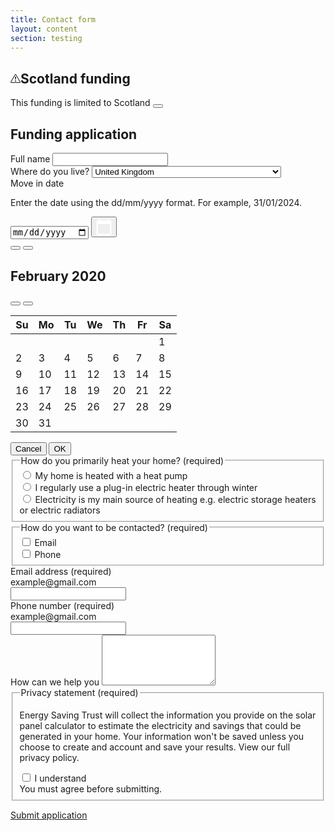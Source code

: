 ```yaml
---
title: Contact form
layout: content
section: testing
---
```


<div id="task-wrap">
<div class="alert alert-warning alert-dismissible mb-5" role="alert">
  <h2 class="h6 alert-icon">
  <svg xmlns="http://www.w3.org/2000/svg" width="16" height="16" fill="currentColor" class="icon" viewBox="0 0 16 16"><path d="M7.938 2.016A.13.13 0 0 1 8.002 2a.13.13 0 0 1 .063.016.15.15 0 0 1 .054.057l6.857 11.667c.036.06.035.124.002.183a.2.2 0 0 1-.054.06.1.1 0 0 1-.066.017H1.146a.1.1 0 0 1-.066-.017.2.2 0 0 1-.054-.06.18.18 0 0 1 .002-.183L7.884 2.073a.15.15 0 0 1 .054-.057m1.044-.45a1.13 1.13 0 0 0-1.96 0L.165 13.233c-.457.778.091 1.767.98 1.767h13.713c.889 0 1.438-.99.98-1.767z"/><path d="M7.002 12a1 1 0 1 1 2 0 1 1 0 0 1-2 0M7.1 5.995a.905.905 0 1 1 1.8 0l-.35 3.507a.552.552 0 0 1-1.1 0z"/></svg>Scotland funding</h2>
  This funding is limited to Scotland
  <button type="button" class="btn-close" data-bs-dismiss="alert" aria-label="Close"></button>
</div>

<h2>Funding application</h2>

<div class="mb-4">
  <label for="exampleFormControlInput1" class="form-label">Full name</label>
  <input type="text" class="form-control" name="exampleFormControlInput1" id="exampleFormControlInput1">
</div>

<div class="mb-4">
  <label for="exampleFormControlInput2" class="form-label">Where do you live?</label>
  <select class="form-select" name="exampleFormControlInput2" id="exampleFormControlInput2">
    <option value="GB">United Kingdom</option>
    <option value="AF">Afghanistan</option>
    <option value="AL">Albania</option>
    <option value="DZ">Algeria</option>
    <option value="AS">American Samoa</option>
    <option value="AD">Andorra</option>
    <option value="AO">Angola</option>
    <option value="AI">Anguilla</option>
    <option value="AQ">Antarctica</option>
    <option value="AG">Antigua and Barbuda</option>
    <option value="AR">Argentina</option>
    <option value="AM">Armenia</option>
    <option value="AW">Aruba</option>
    <option value="AU">Australia</option>
    <option value="AT">Austria</option>
    <option value="AZ">Azerbaijan</option>
    <option value="BS">Bahamas</option>
    <option value="BH">Bahrain</option>
    <option value="BD">Bangladesh</option>
    <option value="BB">Barbados</option>
    <option value="BY">Belarus</option>
    <option value="BE">Belgium</option>
    <option value="BZ">Belize</option>
    <option value="BJ">Benin</option>
    <option value="BM">Bermuda</option>
    <option value="BT">Bhutan</option>
    <option value="BO">Bolivia</option>
    <option value="BA">Bosnia and Herzegovina</option>
    <option value="BW">Botswana</option>
    <option value="BV">Bouvet Island</option>
    <option value="BR">Brazil</option>
    <option value="IO">British Indian Ocean Territory</option>
    <option value="BN">Brunei Darussalam</option>
    <option value="BG">Bulgaria</option>
    <option value="BF">Burkina Faso</option>
    <option value="BI">Burundi</option>
    <option value="CV">Cabo Verde</option>
    <option value="KH">Cambodia</option>
    <option value="CM">Cameroon</option>
    <option value="CA">Canada</option>
    <option value="KY">Cayman Islands</option>
    <option value="CF">Central African Republic</option>
    <option value="TD">Chad</option>
    <option value="CL">Chile</option>
    <option value="CN">China</option>
    <option value="CX">Christmas Island</option>
    <option value="CC">Cocos (Keeling) Islands</option>
    <option value="CO">Colombia</option>
    <option value="KM">Comoros</option>
    <option value="CG">Congo</option>
    <option value="CD">Congo (DRC)</option>
    <option value="CK">Cook Islands</option>
    <option value="CR">Costa Rica</option>
    <option value="HR">Croatia</option>
    <option value="CU">Cuba</option>
    <option value="CY">Cyprus</option>
    <option value="CZ">Czechia</option>
    <option value="DK">Denmark</option>
    <option value="DJ">Djibouti</option>
    <option value="DM">Dominica</option>
    <option value="DO">Dominican Republic</option>
    <option value="EC">Ecuador</option>
    <option value="EG">Egypt</option>
    <option value="SV">El Salvador</option>
    <option value="GQ">Equatorial Guinea</option>
    <option value="ER">Eritrea</option>
    <option value="EE">Estonia</option>
    <option value="SZ">Eswatini</option>
    <option value="ET">Ethiopia</option>
    <option value="FK">Falkland Islands</option>
    <option value="FO">Faroe Islands</option>
    <option value="FJ">Fiji</option>
    <option value="FI">Finland</option>
    <option value="FR">France</option>
    <option value="GF">French Guiana</option>
    <option value="PF">French Polynesia</option>
    <option value="TF">French Southern Territories</option>
    <option value="GA">Gabon</option>
    <option value="GM">Gambia</option>
    <option value="GE">Georgia</option>
    <option value="DE">Germany</option>
    <option value="GH">Ghana</option>
    <option value="GI">Gibraltar</option>
    <option value="GR">Greece</option>
    <option value="GL">Greenland</option>
    <option value="GD">Grenada</option>
    <option value="GP">Guadeloupe</option>
    <option value="GU">Guam</option>
    <option value="GT">Guatemala</option>
    <option value="GG">Guernsey</option>
    <option value="GN">Guinea</option>
    <option value="GW">Guinea-Bissau</option>
    <option value="GY">Guyana</option>
    <option value="HT">Haiti</option>
    <option value="HM">Heard Island and McDonald Islands</option>
    <option value="VA">Holy See (Vatican City)</option>
    <option value="HN">Honduras</option>
    <option value="HK">Hong Kong</option>
    <option value="HU">Hungary</option>
    <option value="IS">Iceland</option>
    <option value="IN">India</option>
    <option value="ID">Indonesia</option>
    <option value="IR">Iran</option>
    <option value="IQ">Iraq</option>
    <option value="IE">Ireland</option>
    <option value="IM">Isle of Man</option>
    <option value="IL">Israel</option>
    <option value="IT">Italy</option>
    <option value="CI">Ivory Coast</option>
    <option value="JM">Jamaica</option>
    <option value="JP">Japan</option>
    <option value="JE">Jersey</option>
    <option value="JO">Jordan</option>
    <option value="KZ">Kazakhstan</option>
    <option value="KE">Kenya</option>
    <option value="KI">Kiribati</option>
    <option value="KP">North Korea</option>
    <option value="KR">South Korea</option>
    <option value="KW">Kuwait</option>
    <option value="KG">Kyrgyzstan</option>
    <option value="LA">Laos</option>
    <option value="LV">Latvia</option>
    <option value="LB">Lebanon</option>
    <option value="LS">Lesotho</option>
    <option value="LR">Liberia</option>
    <option value="LY">Libya</option>
    <option value="LI">Liechtenstein</option>
    <option value="LT">Lithuania</option>
    <option value="LU">Luxembourg</option>
    <option value="MO">Macao</option>
    <option value="MG">Madagascar</option>
    <option value="MW">Malawi</option>
    <option value="MY">Malaysia</option>
    <option value="MV">Maldives</option>
    <option value="ML">Mali</option>
    <option value="MT">Malta</option>
    <option value="MH">Marshall Islands</option>
    <option value="MQ">Martinique</option>
    <option value="MR">Mauritania</option>
    <option value="MU">Mauritius</option>
    <option value="YT">Mayotte</option>
    <option value="MX">Mexico</option>
    <option value="FM">Micronesia</option>
    <option value="MD">Moldova</option>
    <option value="MC">Monaco</option>
    <option value="MN">Mongolia</option>
    <option value="ME">Montenegro</option>
    <option value="MS">Montserrat</option>
    <option value="MA">Morocco</option>
    <option value="MZ">Mozambique</option>
    <option value="MM">Myanmar</option>
    <option value="NA">Namibia</option>
    <option value="NR">Nauru</option>
    <option value="NP">Nepal</option>
    <option value="NL">Netherlands</option>
    <option value="NC">New Caledonia</option>
    <option value="NZ">New Zealand</option>
    <option value="NI">Nicaragua</option>
    <option value="NE">Niger</option>
    <option value="NG">Nigeria</option>
    <option value="NU">Niue</option>
    <option value="NF">Norfolk Island</option>
    <option value="MK">North Macedonia</option>
    <option value="MP">Northern Mariana Islands</option>
    <option value="NO">Norway</option>
    <option value="OM">Oman</option>
    <option value="PK">Pakistan</option>
    <option value="PW">Palau</option>
    <option value="PS">Palestine</option>
    <option value="PA">Panama</option>
    <option value="PG">Papua New Guinea</option>
    <option value="PY">Paraguay</option>
    <option value="PE">Peru</option>
    <option value="PH">Philippines</option>
    <option value="PN">Pitcairn Islands</option>
    <option value="PL">Poland</option>
    <option value="PT">Portugal</option>
    <option value="PR">Puerto Rico</option>
    <option value="QA">Qatar</option>
    <option value="RE">Réunion</option>
    <option value="RO">Romania</option>
    <option value="RU">Russia</option>
    <option value="RW">Rwanda</option>
    <option value="BL">Saint Barthélemy</option>
    <option value="SH">Saint Helena</option>
    <option value="KN">Saint Kitts and Nevis</option>
    <option value="LC">Saint Lucia</option>
    <option value="MF">Saint Martin</option>
    <option value="PM">Saint Pierre and Miquelon</option>
    <option value="VC">Saint Vincent and the Grenadines</option>
    <option value="WS">Samoa</option>
    <option value="SM">San Marino</option>
    <option value="ST">São Tomé and Príncipe</option>
    <option value="SA">Saudi Arabia</option>
    <option value="SN">Senegal</option>
    <option value="RS">Serbia</option>
    <option value="SC">Seychelles</option>
    <option value="SL">Sierra Leone</option>
    <option value="SG">Singapore</option>
    <option value="SX">Sint Maarten</option>
    <option value="SK">Slovakia</option>
    <option value="SI">Slovenia</option>
    <option value="SB">Solomon Islands</option>
    <option value="SO">Somalia</option>
    <option value="ZA">South Africa</option>
    <option value="GS">South Georgia and the South Sandwich Islands</option>
    <option value="SS">South Sudan</option>
    <option value="ES">Spain</option>
    <option value="LK">Sri Lanka</option>
    <option value="SD">Sudan</option>
    <option value="SR">Suriname</option>
    <option value="SJ">Svalbard and Jan Mayen</option>
    <option value="SE">Sweden</option>
    <option value="CH">Switzerland</option>
    <option value="SY">Syria</option>
    <option value="TW">Taiwan</option>
    <option value="TJ">Tajikistan</option>
    <option value="TZ">Tanzania</option>
    <option value="TH">Thailand</option>
    <option value="TL">Timor-Leste</option>
    <option value="TG">Togo</option>
    <option value="TK">Tokelau</option>
    <option value="TO">Tonga</option>
    <option value="TT">Trinidad and Tobago</option>
    <option value="TN">Tunisia</option>
    <option value="TR">Turkey</option>
    <option value="TM">Turkmenistan</option>
    <option value="TC">Turks and Caicos Islands</option>
    <option value="TV">Tuvalu</option>
    <option value="UG">Uganda</option>
    <option value="UA">Ukraine</option>
    <option value="AE">United Arab Emirates</option>
    <option value="US">United States</option>
    <option value="UM">United States Minor Outlying Islands</option>
    <option value="UY">Uruguay</option>
    <option value="UZ">Uzbekistan</option>
    <option value="VU">Vanuatu</option>
    <option value="VE">Venezuela</option>
    <option value="VN">Vietnam</option>
    <option value="VG">British Virgin Islands</option>
    <option value="VI">U.S. Virgin Islands</option>
    <option value="WF">Wallis and Futuna</option>
    <option value="EH">Western Sahara</option>
    <option value="YE">Yemen</option>
    <option value="ZM">Zambia</option>
    <option value="ZW">Zimbabwe</option>
  </select>
</div>
  
  <div id="myDatepicker" class="datepicker mb-4">
    <div class="date">
      <label for="id-textbox-1">Move in date</label>
      <p class="desc" id="id-description-1">Enter the date using the dd/mm/yyyy format. For example, 31/01/2024.</p>
      <div class="group">
        <input type="date" placeholder="dd/mm/yyyy" id="id-textbox-1" aria-describedby="id-description-1">
        <button type="button" class="icon" aria-label="Choose Date">
          <svg width="25" height="27" viewBox="0 0 25 27" fill="none" xmlns="http://www.w3.org/2000/svg">
            <path d="M22.1 2.9H20.9V0.5H18.5V2.9H6.5V0.5H4.1V2.9H2.9C1.58 2.9 0.5 3.98 0.5 5.3V24.5C0.5 25.82 1.58 26.9 2.9 26.9H22.1C23.42 26.9 24.5 25.82 24.5 24.5V5.3C24.5 3.98 23.42 2.9 22.1 2.9ZM22.1 24.5H2.9V8.9H22.1V24.5Z" fill="white"/>
          </svg>
        </button>
      </div>
    </div>
    <div id="id-datepicker-1" class="datepicker-dialog" role="dialog" aria-modal="true" aria-label="Choose Date">
      <div class="header">
        <button type="button" class="prev-year" aria-label="previous year"></button>
        <button type="button" class="prev-month" aria-label="previous month"></button>
        <h2 id="id-grid-label" class="month-year" aria-live="polite">February 2020</h2>
        <button type="button" class="next-month" aria-label="next month">
          <span class="fas fa-angle-right fa-lg"></span>
        </button>
        <button type="button" class="next-year" aria-label="next year">
          <span class="fas fa-angle-double-right fa-lg"></span>
        </button>
      </div>
      <div class="table-wrap"><table class="dates" role="grid" aria-labelledby="id-grid-label">
          <thead>
            <tr>
              <th scope="col" abbr="Sunday">Su</th>
              <th scope="col" abbr="Monday">Mo</th>
              <th scope="col" abbr="Tuesday">Tu</th>
              <th scope="col" abbr="Wednesday">We</th>
              <th scope="col" abbr="Thursday">Th</th>
              <th scope="col" abbr="Friday">Fr</th>
              <th scope="col" abbr="Saturday">Sa</th>
            </tr>
          </thead>
          <tbody>
            <tr>
              <td class="disabled" tabindex="-1"></td>
              <td class="disabled" tabindex="-1"></td>
              <td class="disabled" tabindex="-1"></td>
              <td class="disabled" tabindex="-1"></td>
              <td class="disabled" tabindex="-1"></td>
              <td class="disabled" tabindex="-1"></td>
              <td tabindex="-1" data-date="2020-02-01">1</td>
            </tr>
            <tr>
              <td tabindex="-1" data-date="2020-02-02">2</td>
              <td tabindex="-1" data-date="2020-02-03">3</td>
              <td tabindex="-1" data-date="2020-02-04">4</td>
              <td tabindex="-1" data-date="2020-02-05">5</td>
              <td tabindex="-1" data-date="2020-02-06">6</td>
              <td tabindex="-1" data-date="2020-02-07">7</td>
              <td tabindex="-1" data-date="2020-02-08">8</td>
            </tr>
            <tr>
              <td tabindex="-1" data-date="2020-02-09">9</td>
              <td tabindex="-1" data-date="2020-02-10">10</td>
              <td tabindex="-1" data-date="2020-02-11">11</td>
              <td tabindex="-1" data-date="2020-02-12">12</td>
              <td tabindex="-1" data-date="2020-02-13">13</td>
              <td tabindex="0" data-date="2020-02-14" role="gridcell" aria-selected="true">14</td>
              <td tabindex="-1" data-date="2020-02-15">15</td>
            </tr>
            <tr>
              <td tabindex="-1" data-date="2020-02-16">16</td>
              <td tabindex="-1" data-date="2020-02-17">17</td>
              <td tabindex="-1" data-date="2020-02-18">18</td>
              <td tabindex="-1" data-date="2020-02-19">19</td>
              <td tabindex="-1" data-date="2020-02-20">20</td>
              <td tabindex="-1" data-date="2020-02-21">21</td>
              <td tabindex="-1" data-date="2020-02-22">22</td>
            </tr>
            <tr>
              <td tabindex="-1" data-date="2020-02-23">23</td>
              <td tabindex="-1" data-date="2020-02-24">24</td>
              <td tabindex="-1" data-date="2020-02-25">25</td>
              <td tabindex="-1" data-date="2020-02-26">26</td>
              <td tabindex="-1" data-date="2020-02-27">27</td>
              <td tabindex="-1" data-date="2020-02-28">28</td>
              <td tabindex="-1" data-date="2020-02-29">29</td>
            </tr>
            <tr>
              <td tabindex="-1" data-date="2020-02-30">30</td>
              <td tabindex="-1" data-date="2020-02-31">31</td>
              <td class="disabled" tabindex="-1"></td>
              <td class="disabled" tabindex="-1"></td>
              <td class="disabled" tabindex="-1"></td>
              <td class="disabled" tabindex="-1"></td>
              <td class="disabled" tabindex="-1"></td>
            </tr>
          </tbody>
        </table>
      </div>
      <div class="dialog-message" aria-live="polite"></div>
      <div class="dialog-ok-cancel-group">
        <button class="dialog-button" value="cancel">Cancel</button>
        <button class="dialog-button" value="ok">OK</button>
      </div>
    </div>
  </div>

<fieldset>
  <legend>How do you primarily heat your home? (required)</legend>
  <div class="form-check">
    <input class="form-check-input" type="radio" name="flexRadioDefault" id="flexRadioDefault1" required>
    <label class="form-check-label" for="flexRadioDefault1">
      My home is heated with a heat pump
    </label>
  </div>
  <div class="form-check">
    <input class="form-check-input" type="radio" name="flexRadioDefault" id="flexRadioDefault2" required>
    <label class="form-check-label" for="flexRadioDefault2">
      I regularly use a plug-in electric heater through winter
    </label>
  </div>
  <div class="form-check">
    <input class="form-check-input" type="radio" name="flexRadioDefault" id="flexRadioDefault2" required>
    <label class="form-check-label" for="flexRadioDefault2">
      Electricity is my main source of heating e.g. electric storage heaters or electric radiators
    </label>
  </div>
  </fieldset>

  <fieldset>
    <legend>How do you want to be contacted? (required)</legend>
    <div class="form-check">
      <input class="form-check-input" type="checkbox" value="" id="flexCheckDefault" name="flexCheckDefault" required>
      <label class="form-check-label" for="flexCheckDefault">
        Email
      </label>
    </div>
    <div class="form-check">
      <input class="form-check-input" type="checkbox" value="" id="flexCheckChecked" name="flexCheckChecked" required>
      <label class="form-check-label" for="flexCheckChecked">
        Phone
      </label>
    </div>
  </fieldset>

  <div class="mb-4">
    <label for="email" class="form-label">Email address (required)</label>
    <div class="form-text">example@gmail.com</div>
    <input type="email" class="form-control" id="email" name="email" required>
  </div>
  <div class="mb-4">
    <label for="phone" class="form-label">Phone number (required)</label>
    <div class="form-text">example@gmail.com</div>
    <input type="phone" class="form-control" id="phone" name="phone" required>
  </div>

  <div class="form-group mb-5">
    <label for="exampleFormControlTextarea1" class="form-label">How can we help you</label>
    <textarea class="form-control" id="exampleFormControlTextarea1" name="exampleFormControlTextarea1" rows="5"></textarea>
  </div>

  <fieldset class="mb-4">
    <legend>Privacy statement (required)</legend>
    <p>Energy Saving Trust will collect the information you provide on the solar panel calculator to estimate the electricity and savings that could be generated in your home. Your information won't be saved unless you choose to create and account and save your results. View our full privacy policy.</p>
    <div class="form-check">
      <input class="form-check-input" type="checkbox" value="" id="invalidCheck" required="">
      <label class="form-check-label" for="invalidCheck">
        I understand
      </label>
      <div class="invalid-feedback">
        You must agree before submitting.
      </div>
    </div>
  </fieldset>

  <a onclick="complete_task()" href="#" class="btn btn-primary">Submit application</a>

</div>

  <div style="display: none;flex-direction: column;justify-content: center;align-items: center;" class="mt-5" id="completed">
    <h2 style="text-align: center">Task successfully completed</h2>
    <a href="/testing/login.html" type="button" class="btn btn-primary mt-4">Next task</a>
  </div>

  <script>
    document.querySelector('#primary-nav').style.display = 'none';
    document.getElementById('test-nav').style.display = 'block';
    document.getElementById('test-back').href = '/testing/index.html';
    document.getElementById('test-next').href = '/testing/login.html';
    document.getElementById('sidebar').style.display = 'none';

    function complete_task() {
      document.getElementById('task-wrap').style.display = 'none';
      document.getElementById('completed').style.display = 'flex';
    }
  </script>
  

